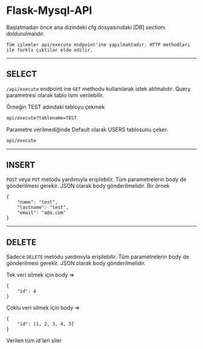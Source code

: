 # Flask-Mysql-API

Başlatmadan önce ana dizindeki cfg dosyasınıdaki [DB] sectionı doldurulmalıdır.

`Tüm işlemler api/execute endpoint'ine yapılmaktadır. HTTP methodları ile farklı çıktılar elde edilir.`

<hr>

## SELECT

`/api/execute` endpoint ine `GET`
methodu kullanılarak istek atılmalıdır.
Query parametresi olarak tablo ismi verilebilir.

Örneğin TEST adındaki tabloyu çekmek
```sh
api/execute?tablename=TEST
```
Parametre verilmediğinde Default olarak USERS tablosunu çeker.
```sh
api/execute
```
 
<hr>

## INSERT

`POST` veya `PUT` metodu yardımıyla erişilebilir. Tüm parametrelerin body de gönderilmesi gerekir. JSON olarak body gönderilmelidir. Bir örnek

```
{
    "name": "test",
    "lastname": "test",
    "email": "a@a.com"
}
```
<hr>

## DELETE

Sadece `DELETE` metodu yardımıyla erişilebilir. Tüm parametrelerin body de gönderilmesi gerekir. JSON olarak body gönderilmelidir.

Tek veri silmek için body => 
```
{
    "id": 4
}
```
Çoklu veri silmek için body => 
```
{
    "id": [1, 2, 3, 4, 5]
}
```
Verilen tüm id'leri siler
